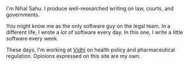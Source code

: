 I'm Nihal Sahu. I produce well-researched writing on law, courts, and governments.

You might know me as the only software guy on the legal team. In a different life, I wrote a _lot_ of software every day. In this one, I write a little software every week.

These days, I'm working at [Vidhi](https://vidhilegalpolicy.in) on health policy and pharmaceutical regulation. Opinions expressed on this site are my own. 